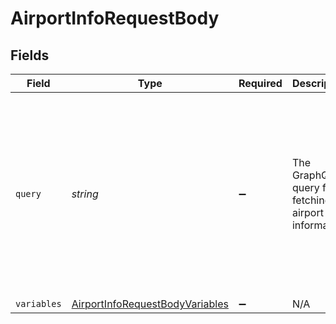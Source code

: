 # AirportInfoRequestBody


## Fields

| Field                                                                                                                                                                                                                                           | Type                                                                                                                                                                                                                                            | Required                                                                                                                                                                                                                                        | Description                                                                                                                                                                                                                                     | Example                                                                                                                                                                                                                                         |
| ----------------------------------------------------------------------------------------------------------------------------------------------------------------------------------------------------------------------------------------------- | ----------------------------------------------------------------------------------------------------------------------------------------------------------------------------------------------------------------------------------------------- | ----------------------------------------------------------------------------------------------------------------------------------------------------------------------------------------------------------------------------------------------- | ----------------------------------------------------------------------------------------------------------------------------------------------------------------------------------------------------------------------------------------------- | ----------------------------------------------------------------------------------------------------------------------------------------------------------------------------------------------------------------------------------------------- |
| `query`                                                                                                                                                                                                                                         | *string*                                                                                                                                                                                                                                        | :heavy_minus_sign:                                                                                                                                                                                                                              | The GraphQL query for fetching airport information.                                                                                                                                                                                             | query Query($request: AirportRequest) { AirportInfo(request: $request) { result { city { iata_country_code iata_code id name } city_name iata_code iata_country_code icao_code id latitude longitude name time_zone } error { description } } } |
| `variables`                                                                                                                                                                                                                                     | [AirportInfoRequestBodyVariables](../../models/operations/airportinforequestbodyvariables.md)                                                                                                                                                   | :heavy_minus_sign:                                                                                                                                                                                                                              | N/A                                                                                                                                                                                                                                             |                                                                                                                                                                                                                                                 |